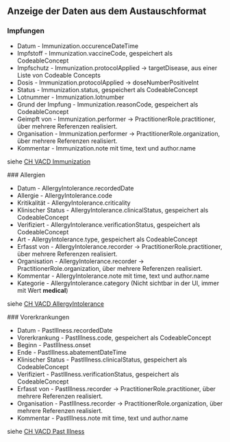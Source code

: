 ## Anzeige der Daten aus dem Austauschformat

### Impfungen

- Datum - Immunization.occurenceDateTime
- Impfstoff - Immunization.vaccineCode, gespeichert als CodeableConcept
- Impfschutz - Immunization.protocolApplied -> targetDisease, aus einer Liste von Codeable Concepts
- Dosis - Immunization.protocolApplied -> doseNumberPositiveInt
- Status - Immunization.status, gespeichert als CodeableConcept
- Lotnummer - Immunization.lotnumber
- Grund der Impfung - Immunization.reasonCode, gespeichert als CodeableConcept
- Geimpft von - Immunization.performer -> PractitionerRole.practitioner, über mehrere Referenzen realisiert.
- Organisation - Immunization.performer -> PractitionerRole.organization, über mehrere Referenzen realisiert.
- Kommentar - Immunization.note mit time, text und author.name

siehe [CH VACD Immunization](http://fhir.ch/ig/ch-vacd/StructureDefinition-ch-vacd-immunization.html)

### Allergien

- Datum - AllergyIntolerance.recordedDate
- Allergie - AllergyIntolerance.code
- Kritikalität - AllergyIntolerance.criticality
- Klinischer Status - AllergyIntolerance.clinicalStatus, gespeichert als CodeableConcept
- Verifiziert - AllergyIntolerance.verificationStatus, gespeichert als CodeableConcept
- Art - AllergyIntolerance.type, gespeichert als CodeableConcept
- Erfasst von - AllergyIntolerance.recorder -> PractitionerRole.practitioner, über mehrere Referenzen realisiert.
- Organisation - AllergyIntolerance.recorder -> PractitionerRole.organization, über mehrere Referenzen realisiert.
- Kommentar - AllergyIntolerance.note mit time, text und author.name
- Kategorie - AllergyIntolerance.category (Nicht sichtbar in der UI, immer mit Wert **medical**)

siehe [CH VACD AllergyIntolerance](http://fhir.ch/ig/ch-vacd/StructureDefinition-ch-vacd-allergyintolerances.html)

### Vorerkrankungen

- Datum - PastIllness.recordedDate
- Vorerkrankung - PastIllness.code, gespeichert als CodeableConcept
- Beginn - PastIllness.onset
- Ende - PastIllness.abatementDateTime
- Klinischer Status - PastIllness.clinicalStatus, gespeichert als CodeableConcept
- Verifiziert - PastIllness.verificationStatus, gespeichert als CodeableConcept
- Erfasst von - PastIllness.recorder -> PractitionerRole.practitioner, über mehrere Referenzen realisiert.
- Organisation - PastIllness.recorder -> PractitionerRole.organization, über mehrere Referenzen realisiert.
- Kommentar - PastIllness.note mit time, text und author.name

siehe [CH VACD Past Illness](http://fhir.ch/ig/ch-vacd/StructureDefinition-ch-vacd-pastillnesses.html)
